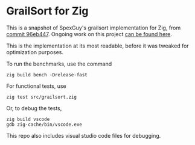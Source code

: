 # GrailSort for Zig

This is a snapshot of SpexGuy's grailsort implementation for Zig, from [commit 96eb447](https://github.com/SpexGuy/Zig-GrailSort/tree/96eb4478efa03657d9e844e30644ec8796ef5ff5).
Ongoing work on this project [can be found here](https://github.com/SpexGuy/Zig-GrailSort).

This is the implementation at its most readable, before it was tweaked for optimization purposes.

To run the benchmarks, use the command
```
zig build bench -Drelease-fast
```
For functional tests, use
```
zig test src/grailsort.zig
```
Or, to debug the tests,
```
zig build vscode
gdb zig-cache/bin/vscode.exe
```

This repo also includes visual studio code files for debugging.
